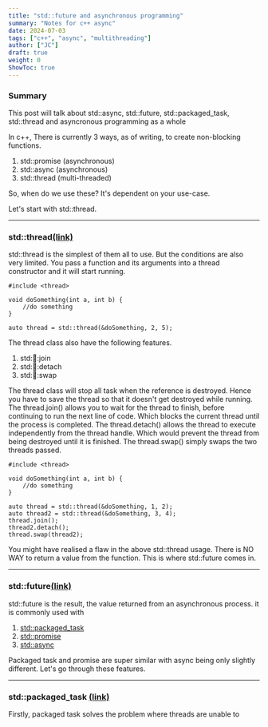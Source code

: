 ```yaml
---
title: "std::future and asynchronous programming"
summary: "Notes for c++ async"
date: 2024-07-03
tags: ["c++", "async", "multithreading"]
author: ["JC"]
draft: true
weight: 0
ShowToc: true
---
```


### Summary
This post will talk about std::async, std::future, std::packaged_task, std::thread and asyncronous programming as a whole

In c++, There is currently 3 ways, as of writing, to create non-blocking functions.
1. std::promise (asynchronous)
2. std::async (asynchronous)
3. std::thread (multi-threaded)

So, when do we use these? It's dependent on your use-case.

Let's start with std::thread.

--- 

### std::thread[(link)](https://en.cppreference.com/w/cpp/thread/thread)

std::thread is the simplest of them all to use. But the conditions are also very limited.
You pass a function and its arguments into a thread constructor and it will start running.

```c++{linenos=true}
#include <thread>

void doSomething(int a, int b) {
    //do something
}

auto thread = std::thread(&doSomething, 2, 5);
```

The thread class also have the following features.
1. std::thread::join
2. std::thread::detach
3. std::thread::swap

The thread class will stop all task when the reference is destroyed. Hence you have to save the thread so that it doesn't get destroyed while running.
The thread.join() allows you to wait for the thread to finish, before continuing to run the next line of code. Which blocks the current thread until the process is completed.
The thread.detach() allows the thread to execute independently from the thread handle. Which would prevent the thread from being destroyed until it is finished.
The thread.swap() simply swaps the two threads passed.

```c++{lineos=true}
#include <thread>

void doSomething(int a, int b) {
    //do something
}

auto thread = std::thread(&doSomething, 1, 2);
auto thread2 = std::thread(&doSomething, 3, 4);
thread.join();
thread2.detach();
thread.swap(thread2);
```

You might have realised a flaw in the above std::thread usage. There is NO WAY to return a value from the function.
This is where std::future comes in.

---

### std::future[(link)](https://en.cppreference.com/w/cpp/thread/future)

std::future is the result, the value returned from an asynchronous process.
it is commonly used with
1. [std::packaged_task](../async#std::packaged_task)
2. [std::promise](../async#std::promise)
3. [std::async](../async#std::async)

Packaged task and promise are super similar with async being only slightly different.
Let's go through these features.

---

### std::packaged_task [(link)](https://en.cppreference.com/w/cpp/thread/packaged_task)

Firstly, packaged task solves the problem where threads are unable to 